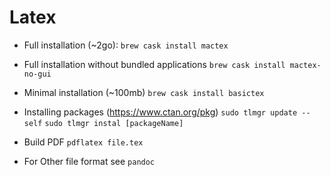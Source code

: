 # Latex

- Full installation (~2go):
`brew cask install mactex`

- Full installation without bundled applications
`brew cask install mactex-no-gui`

- Minimal installation (~100mb)
`brew cask install basictex`

- Installing packages (https://www.ctan.org/pkg)
`sudo tlmgr update --self`
`sudo tlmgr instal [packageName]`

- Build PDF
`pdflatex file.tex`

- For Other file format see
`pandoc`
